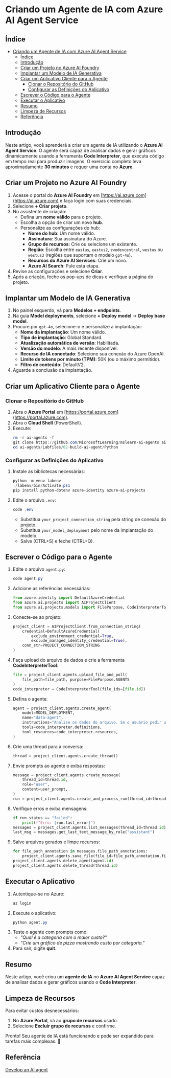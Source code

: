 # Criando um Agente de IA com Azure AI Agent Service  

## Índice  
- [Criando um Agente de IA com Azure AI Agent Service](#criando-um-agente-de-ia-com-azure-ai-agent-service)
  - [Índice](#índice)
  - [Introdução](#introdução)
  - [Criar um Projeto no Azure AI Foundry](#criar-um-projeto-no-azure-ai-foundry)
  - [Implantar um Modelo de IA Generativa](#implantar-um-modelo-de-ia-generativa)
  - [Criar um Aplicativo Cliente para o Agente](#criar-um-aplicativo-cliente-para-o-agente)
    - [Clonar o Repositório do GitHub](#clonar-o-repositório-do-github)
    - [Configurar as Definições do Aplicativo](#configurar-as-definições-do-aplicativo)
  - [Escrever o Código para o Agente](#escrever-o-código-para-o-agente)
  - [Executar o Aplicativo](#executar-o-aplicativo)
  - [Resumo](#resumo)
  - [Limpeza de Recursos](#limpeza-de-recursos)
  - [Referência](#referência)
 

## Introdução  
Neste artigo, você aprenderá a criar um agente de IA utilizando o **Azure AI Agent Service**. O agente será capaz de analisar dados e gerar gráficos dinamicamente usando a ferramenta **Code Interpreter**, que executa código em tempo real para produzir imagens. O exercício completo leva aproximadamente **30 minutos** e requer uma conta no **Azure**.  
 

## Criar um Projeto no Azure AI Foundry  

1. Acesse o portal do **Azure AI Foundry** em [https://ai.azure.com](https://ai.azure.com) e faça login com suas credenciais.  
2. Selecione **+ Criar projeto**.  
3. No assistente de criação:  
   - Defina um **nome válido** para o projeto.  
   - Escolha a opção de criar um novo **hub**.  
   - Personalize as configurações do hub:  
     - **Nome do hub**: Um nome válido.  
     - **Assinatura**: Sua assinatura do Azure.  
     - **Grupo de recursos**: Crie ou selecione um existente.  
     - **Região**: Escolha entre `eastus`, `eastus2`, `swedencentral`, `westus` ou `westus3` (regiões que suportam o modelo `gpt-4o`).  
     - **Recursos do Azure AI Services**: Crie um novo.  
     - **Azure AI Search**: Pule esta etapa.  
4. Revise as configurações e selecione **Criar**.  
5. Após a criação, feche os pop-ups de dicas e verifique a página do projeto.  
  

## Implantar um Modelo de IA Generativa  

1. No painel esquerdo, vá para **Modelos + endpoints**.  
2. Na guia **Model deployments**, selecione **+ Deploy model** → **Deploy base model**.  
3. Procure por `gpt-4o`, selecione-o e personalize a implantação:  
   - **Nome da implantação**: Um nome válido.  
   - **Tipo de implantação**: Global Standard.  
   - **Atualização automática de versão**: Habilitada.  
   - **Versão do modelo**: A mais recente disponível.  
   - **Recurso de IA conectado**: Selecione sua conexão do Azure OpenAI.  
   - **Limite de tokens por minuto (TPM)**: 50K (ou o máximo permitido).  
   - **Filtro de conteúdo**: DefaultV2.  
4. Aguarde a conclusão da implantação.  
  

## Criar um Aplicativo Cliente para o Agente  

### Clonar o Repositório do GitHub  

1. Abra o **Azure Portal** em [https://portal.azure.com](https://portal.azure.com).  
2. Abra o **Cloud Shell** (PowerShell).  
3. Execute:  
   ```powershell
   rm -r ai-agents -f
   git clone https://github.com/MicrosoftLearning/mslearn-ai-agents ai-agents
   cd ai-agents/Labfiles/02-build-ai-agent/Python
   ```  

### Configurar as Definições do Aplicativo  

1. Instale as bibliotecas necessárias:  
   ```powershell
   python -m venv labenv
   ./labenv/bin/Activate.ps1
   pip install python-dotenv azure-identity azure-ai-projects
   ```  
2. Edite o arquivo `.env`:  
   ```powershell
   code .env
   ```  
   - Substitua `your_project_connection_string` pela string de conexão do projeto.  
   - Substitua `your_model_deployment` pelo nome da implantação do modelo.  
   - Salve (CTRL+S) e feche (CTRL+Q).  
 

## Escrever o Código para o Agente  

1. Edite o arquivo `agent.py`:  
   ```powershell
   code agent.py
   ```  
2. Adicione as referências necessárias:  
   ```python
   from azure.identity import DefaultAzureCredential
   from azure.ai.projects import AIProjectClient
   from azure.ai.projects.models import FilePurpose, CodeInterpreterTool
   ```  
3. Conecte-se ao projeto:  
   ```python
   project_client = AIProjectClient.from_connection_string(
       credential=DefaultAzureCredential(
           exclude_environment_credential=True,
           exclude_managed_identity_credential=True),
       conn_str=PROJECT_CONNECTION_STRING
   )
   ```  
4. Faça upload do arquivo de dados e crie a ferramenta **CodeInterpreterTool**:  
   ```python
   file = project_client.agents.upload_file_and_poll(
       file_path=file_path, purpose=FilePurpose.AGENTS
   )
   code_interpreter = CodeInterpreterTool(file_ids=[file.id])
   ```  
5. Defina o agente:  
   ```python
   agent = project_client.agents.create_agent(
       model=MODEL_DEPLOYMENT,
       name="data-agent",
       instructions="Analise os dados do arquivo. Se o usuário pedir um gráfico, crie e salve como .png.",
       tools=code_interpreter.definitions,
       tool_resources=code_interpreter.resources,
   )
   ```  
6. Crie uma thread para a conversa:  
   ```python
   thread = project_client.agents.create_thread()
   ```  
7. Envie prompts ao agente e exiba respostas:  
   ```python
   message = project_client.agents.create_message(
       thread_id=thread.id,
       role="user",
       content=user_prompt,
   )
   run = project_client.agents.create_and_process_run(thread_id=thread.id, agent_id=agent.id)
   ```  
8. Verifique erros e exiba mensagens:  
   ```python
   if run.status == "failed":
       print(f"Erro: {run.last_error}")
   messages = project_client.agents.list_messages(thread_id=thread.id)
   last_msg = messages.get_last_text_message_by_role("assistant")
   ```  
9. Salve arquivos gerados e limpe recursos:  
   ```python
   for file_path_annotation in messages.file_path_annotations:
       project_client.agents.save_file(file_id=file_path_annotation.file_path.file_id, file_name=Path(file_path_annotation.text).name)
   project_client.agents.delete_agent(agent.id)
   project_client.agents.delete_thread(thread.id)
   ```  
  

## Executar o Aplicativo  

1. Autentique-se no Azure:  
   ```powershell
   az login
   ```  
2. Execute o aplicativo:  
   ```powershell
   python agent.py
   ```  
3. Teste o agente com prompts como:  
   - *"Qual é a categoria com o maior custo?"*  
   - *"Crie um gráfico de pizza mostrando custo por categoria."*  
4. Para sair, digite **quit**.  


## Resumo  
Neste artigo, você criou um **agente de IA** no **Azure AI Agent Service** capaz de analisar dados e gerar gráficos usando o **Code Interpreter**.  
 

## Limpeza de Recursos  
Para evitar custos desnecessários:  
1. No **Azure Portal**, vá ao **grupo de recursos** usado.  
2. Selecione **Excluir grupo de recursos** e confirme.  

Pronto! Seu agente de IA está funcionando e pode ser expandido para tarefas mais complexas. 🚀

## Referência

[Develop an AI agent](https://microsoftlearning.github.io/mslearn-ai-agents/Instructions/02-build-ai-agent.html)